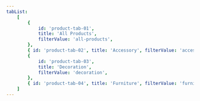 ```yaml
---
tabList:
    [
        {
            id: 'product-tab-01',
            title: 'All Products',
            filterValue: 'all-products',
        },
        { id: 'product-tab-02', title: 'Accessory', filterValue: 'accessory' },
        {
            id: 'product-tab-03',
            title: 'Decoration',
            filterValue: 'decoration',
        },
        { id: 'product-tab-04', title: 'Furniture', filterValue: 'furniture' },
    ]
---
```

